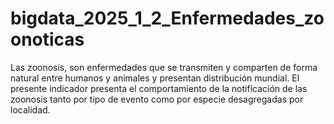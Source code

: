 # bigdata_2025_1_2_Enfermedades_zoonoticas
Las zoonosis, son enfermedades que se transmiten y comparten de forma natural entre humanos y animales y presentan distribución mundial. El presente indicador presenta el comportamiento de la notificación de las zoonosis tanto por tipo de evento como por especie desagregadas por localidad.
